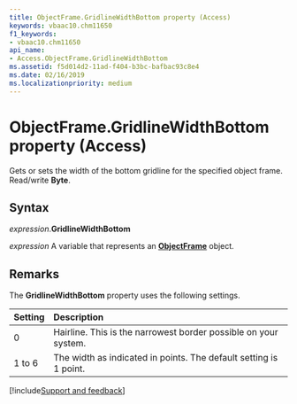 ```yaml
---
title: ObjectFrame.GridlineWidthBottom property (Access)
keywords: vbaac10.chm11650
f1_keywords:
- vbaac10.chm11650
api_name:
- Access.ObjectFrame.GridlineWidthBottom
ms.assetid: f5d014d2-11ad-f404-b3bc-bafbac93c8e4
ms.date: 02/16/2019
ms.localizationpriority: medium
---
```



# ObjectFrame.GridlineWidthBottom property (Access)

Gets or sets the width of the bottom gridline for the specified object frame. Read/write **Byte**.


## Syntax

_expression_.**GridlineWidthBottom**

_expression_ A variable that represents an **[ObjectFrame](Access.ObjectFrame.md)** object.


## Remarks

The **GridlineWidthBottom** property uses the following settings.

|Setting|Description|
|:-----|:-----|
|0| Hairline. This is the narrowest border possible on your system.|
|1 to 6|The width as indicated in points. The default setting is 1 point.|



[!include[Support and feedback](~/includes/feedback-boilerplate.md)]